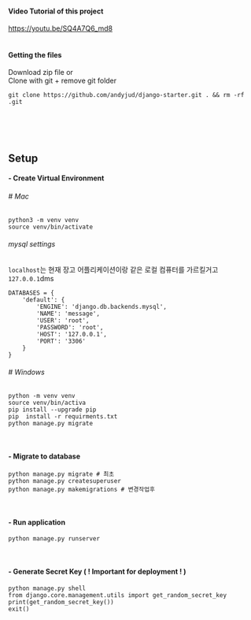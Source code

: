 #### Video Tutorial of this project
https://youtu.be/SQ4A7Q6_md8
<br><br>

#### Getting the files
Download zip file or <br>
Clone with git + remove git folder
```
git clone https://github.com/andyjud/django-starter.git . && rm -rf .git
```
<br><br><br>

## Setup

#### - Create Virtual Environment
###### # Mac
```
python3 -m venv venv
source venv/bin/activate
```

###### mysql settings

`localhost`는 현재 장고 어플리케이션이랑 같은 로컬 컴퓨터를 가르킬거고
`127.0.0.1`dms

```
DATABASES = {
    'default': {
        'ENGINE': 'django.db.backends.mysql',
        'NAME': 'message', 
        'USER': 'root',
        'PASSWORD': 'root',
        'HOST': '127.0.0.1',
        'PORT': '3306'
    }
}

```

###### # Windows
```
python -m venv venv
source venv/bin/activa
pip install --upgrade pip
pip  install -r requirments.txt
python manage.py migrate
```

<br>

#### - Migrate to database
```
python manage.py migrate # 최초
python manage.py createsuperuser
python manage.py makemigrations # 변경작업후 
```

<br>

#### - Run application
```
python manage.py runserver
```

<br>

#### - Generate Secret Key ( ! Important for deployment ! )
```
python manage.py shell
from django.core.management.utils import get_random_secret_key
print(get_random_secret_key())
exit()
```
